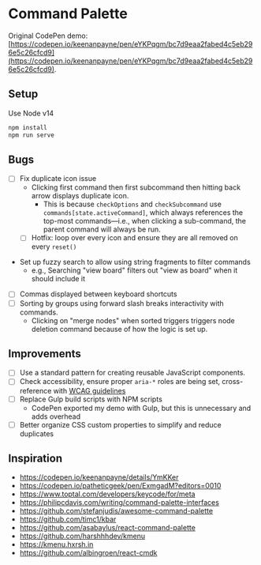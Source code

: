 # Command Palette

Original CodePen demo: [https://codepen.io/keenanpayne/pen/eYKPqgm/bc7d9eaa2fabed4c5eb296e5c26cfcd9](https://codepen.io/keenanpayne/pen/eYKPqgm/bc7d9eaa2fabed4c5eb296e5c26cfcd9).

## Setup

Use Node v14

```bash
npm install
npm run serve
```

## Bugs

- [ ] Fix duplicate icon issue
  - Clicking first command then first subcommand then hitting back arrow displays duplicate icon. 
    - This is because `checkOptions` and `checkSubcommand` use `commands[state.activeCommand]`, which always references the top-most commands—i.e., when clicking a sub-command, the parent command will always be run.
  - [ ] Hotfix: loop over every icon and ensure they are all removed on every `reset()`
- Set up fuzzy search to allow using string fragments to filter commands
  - e.g., Searching "view board" filters out "view as board" when it should include it
- [ ] Commas displayed between keyboard shortcuts
- [ ] Sorting by groups using forward slash breaks interactivity with commands.
  - Clicking on "merge nodes" when sorted triggers triggers node deletion command because of how the logic is set up.

## Improvements

- [ ] Use a standard pattern for creating reusable JavaScript components.
- [ ] Check accessibility, ensure proper `aria-*` roles are being set, cross-reference with [WCAG guidelines](https://www.w3.org/WAI/standards-guidelines/wcag/)
- [ ] Replace Gulp build scripts with NPM scripts
  - CodePen exported my demo with Gulp, but this is unnecessary and adds overhead
- [ ] Better organize CSS custom properties to simplify and reduce duplicates

## Inspiration
  - https://codepen.io/keenanpayne/details/YmKKer
  - https://codepen.io/patheticgeek/pen/ExmgadM?editors=0010
  - https://www.toptal.com/developers/keycode/for/meta
  - https://philipcdavis.com/writing/command-palette-interfaces
  - https://github.com/stefanjudis/awesome-command-palette
  - https://github.com/timc1/kbar
  - https://github.com/asabaylus/react-command-palette
  - https://github.com/harshhhdev/kmenu
  - https://kmenu.hxrsh.in
  - https://github.com/albingroen/react-cmdk